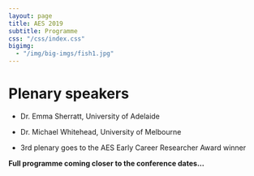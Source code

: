 ```yaml
---
layout: page
title: AES 2019
subtitle: Programme
css: "/css/index.css"
bigimg:
  - "/img/big-imgs/fish1.jpg" 
---
```


# Plenary speakers

* Dr. Emma Sherratt, University of Adelaide

* Dr. Michael Whitehead, University of Melbourne

* 3rd plenary goes to the AES Early Career Researcher Award winner


 **Full programme coming closer to the conference dates...**
